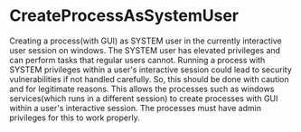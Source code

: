 # CreateProcessAsSystemUser
Creating a process(with GUI) as SYSTEM user in the currently interactive user session on windows. The SYSTEM user has elevated privileges and can perform tasks that regular users cannot. Running a process with SYSTEM privileges within a user's interactive session could lead to security vulnerabilities if not handled carefully. So, this should be done with caution and for legitimate reasons. 
This allows the processes such as windows services(which runs in a different session) to create processes with GUI within a user's interactive session. The processes must have admin privileges for this to work properly.
